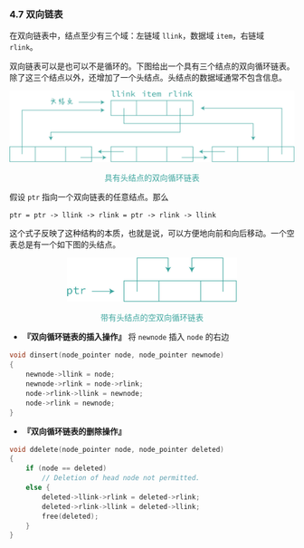 ### 4.7 双向链表

在双向链表中，结点至少有三个域：左链域 `llink`，数据域 `item`，右链域 `rlink`。

双向链表可以是也可以不是循环的。下图给出一个具有三个结点的双向循环链表。除了这三个结点以外，还增加了一个头结点。头结点的数据域通常不包含信息。

![4-10](res/4-10.svg)

<p align="center" style="color:#3ea69f">
具有头结点的双向循环链表
</p>

假设 `ptr` 指向一个双向链表的任意结点。那么

```
ptr = ptr -> llink -> rlink = ptr -> rlink -> llink
```

这个式子反映了这种结构的本质，也就是说，可以方便地向前和向后移动。一个空表总是有一个如下图的头结点。

<div align="center">
    <img src="res/4-11.svg" width="300px">
    <p style="color:#3ea69f">
    带有头结点的空双向循环链表
    </p>
</div>

- **『双向循环链表的插入操作』** 将 `newnode` 插入 `node` 的右边

```c++
void dinsert(node_pointer node, node_pointer newnode)
{
    newnode->llink = node;
    newnode->rlink = node->rlink;
    node->rlink->llink = newnode;
    node->rlink = newnode;
}
```

- **『双向循环链表的删除操作』**

```c++
void ddelete(node_pointer node, node_pointer deleted)
{
    if (node == deleted)
        // Deletion of head node not permitted.
    else {
        deleted->llink->rlink = deleted->rlink;
        deleted->rlink->llink = deleted->llink;
        free(deleted);
    }
}
```
